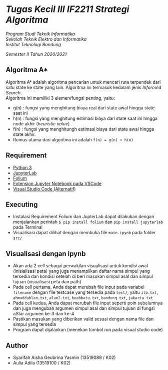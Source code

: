 # *Tugas Kecil III IF2211 Strategi Algoritma*

*Program Studi Teknik Informatika* <br />
*Sekolah Teknik Elektro dan Informatika* <br />
*Institut Teknologi Bandung* <br />

*Semester II Tahun 2020/2021*

## Algoritma A*
Algoritma A* adalah algoritma pencarian untuk mencari rute terpendek dari satu state ke state yang lain. Algoritma ini termasuk kedalam jenis *Informed Search*.<br />
Algoritma ini memiliki 3 elemen/fungsi penting, yaitu:
- g(n) : fungsi yang menghitung biaya real dari state awal hingga state saat ini
- h(n) : fungsi yang menghitung estimasi biaya dari state saat ini hingga node akhir (*heuristic value*)
- f(n) : fungsi yang menghitungh estimasi biaya dari state awal hingga state akhir. 
- Rumus utama dari algoritma ini adalah `f(n) = g(n) + h(n)` 

## Requirement
- [Python 3](https://www.python.org/downloads/)
- [JupyterLab](https://jupyter.org/install)
- [Folium](https://python-visualization.github.io/folium/installing.html)
- [Extension Jupyter Notebook pada VSCode](https://marketplace.visualstudio.com/items?itemName=ms-toolsai.jupyter)
- [Visual Studio Code (Alternatif)](https://code.visualstudio.com/download)

## Executing
- Instalasi Requirement Folium dan JupterLab dapat dilakukan dengan menjalankan perintah `$ pip install folium` dan `pip install jupyterlab` pada Terminal
- Visualisasi dapat dilihat dengan membuka file `main.ipynb` pada folder `src/`
  
## Visualisasi dengan ipynb
- Akan ada 2 cell sebagai perwakilan visualisasi untuk kondisi awal (inisialisasi peta) yang juga menampilkan daftar nama simpul yang tersedia dan kondisi setelah di beri masukan simpul asal dan simpul tujuan (visualisasi peta dan path)
- Pada cell pertama, Anda dapat merubah file input pada variabel `filename` dengan file testcase yang tersedia pada `test/`, yaitu `itb.txt`, `ahmaddahlan.txt`, `alun2.txt`, `buahbatu.txt`, `bandung.txt`, `jakarta.txt`
- Pada cell kedua, Anda dapat merubah file input seperti poin sebelumnya dan juga mengubah argumen simpul asal dan simpul tujuan di fungsi aStar argumen ke-3 dan ke-4
- Pastikan masukan yang diberikan valid sesuai dengan nama file dan simpul yang tersedia
- Program dapat dijalankan (menekan tombol run pada visual studio code)


## Author
- Syarifah Aisha Geubrina Yasmin (13519089 / K02)
- Aulia Adila (13519100 / K02)
